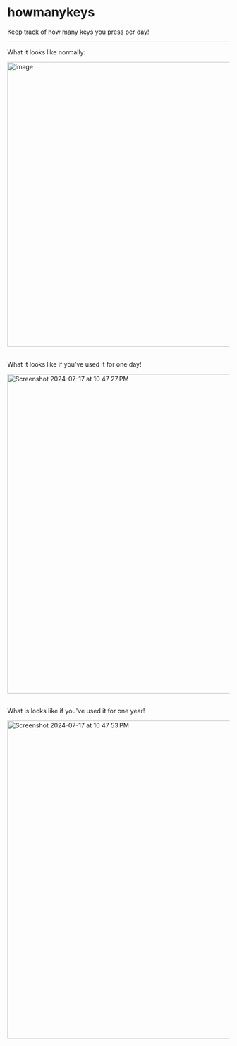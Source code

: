 # howmanykeys

Keep track of how many keys you press per day!

---

What it looks like normally:

<div>
<img width="645" alt="image" src="https://github.com/user-attachments/assets/7d85ef1d-fa7a-49ff-8019-8e47fbaba70d">
</div>
<br />

What it looks like if you've used it for one day!
<div>
<img width="723" alt="Screenshot 2024-07-17 at 10 47 27 PM" src="https://github.com/user-attachments/assets/40b3376c-dcb5-431c-8069-f79ac593fd8b">
</div>
<br />

What is looks like if you've used it for one year!
<div>
<img width="720" alt="Screenshot 2024-07-17 at 10 47 53 PM" src="https://github.com/user-attachments/assets/5d664365-d501-4fbd-8c3a-71a0c97ce8d6">
</div>
<br />
